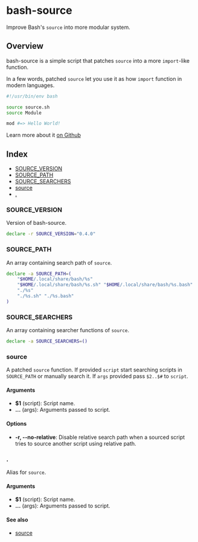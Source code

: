 # bash-source

Improve Bash's `source` into more modular system.

## Overview

bash-source is a simple script that patches `source` into a more `import`-like function.

In a few words, patched `source` let you use it as how `import` function in modern languages.
```bash
#!/usr/bin/env bash

source source.sh
source Module

mod #=> Hello World!
```

Learn more about it [on Github](https://github.com/UrNightmaree/bash-source)

## Index

* [SOURCE_VERSION](#source_version)
* [SOURCE_PATH](#source_path)
* [SOURCE_SEARCHERS](#source_searchers)
* [source](#source)
* [.](#)

### SOURCE_VERSION
Version of bash-source.
```bash
declare -r SOURCE_VERSION="0.4.0"
```

### SOURCE_PATH
An array containing search path of `source`.
```bash
declare -a SOURCE_PATH=(
    "$HOME/.local/share/bash/%s"
    "$HOME/.local/share/bash/%s.sh" "$HOME/.local/share/bash/%s.bash"
    "./%s"
    "./%s.sh" "./%s.bash"
)
```

### SOURCE_SEARCHERS
An array containing searcher functions of `source`.
```bash
declare -a SOURCE_SEARCHERS=()
```

### source

A patched `source` function. If provided `script` start searching scripts in `SOURCE_PATH` or manually search it. If `args` provided pass `$2..$#` to `script`.

#### Arguments

* **$1** (script): Script name.
* **...** (args): Arguments passed to script.

#### Options
* **-r, --no-relative**: Disable relative search path when a sourced script tries to source another script using relative path.

### .

Alias for `source`.

#### Arguments

* **$1** (script): Script name.
* **...** (args): Arguments passed to script.

#### See also

* [source](#source)

